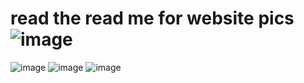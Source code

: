 # read the read me for website pics![image](https://user-images.githubusercontent.com/79872179/113218326-2e705300-9234-11eb-863b-ddf4a86f1f81.png)
![image](https://user-images.githubusercontent.com/79872179/113218339-34663400-9234-11eb-8481-2481249e8482.png)
![image](https://user-images.githubusercontent.com/79872179/113218346-3af4ab80-9234-11eb-93bc-202fb758680d.png)
![image](https://user-images.githubusercontent.com/79872179/113218358-4051f600-9234-11eb-9bce-3b802fdcd2ab.png)
